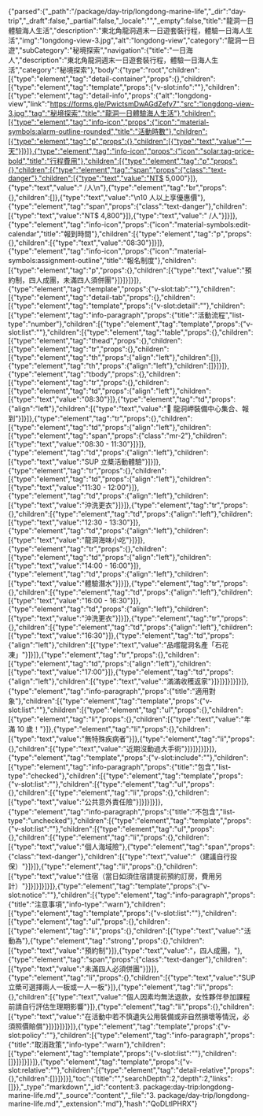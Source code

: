 {"parsed":{"_path":"/package/day-trip/longdong-marine-life","_dir":"day-trip","_draft":false,"_partial":false,"_locale":"","_empty":false,"title":"龍洞一日體驗海人生活","description":"東北角龍洞週末一日遊套裝行程，體驗一日海人生活","img":"longdong-view-3.jpg","alt":"longdong-view","category":"龍洞一日遊","subCategory":"秘境探索","navigation":{"title":"一日海人","description":"東北角龍洞週末一日遊套裝行程，體驗一日海人生活","category":"秘境探索"},"body":{"type":"root","children":[{"type":"element","tag":"detail-container","props":{},"children":[{"type":"element","tag":"template","props":{"v-slot:info":""},"children":[{"type":"element","tag":"detail-info","props":{"alt":"longdong-view","link":"https://forms.gle/PwictsmDwAGdZefy7","src":"longdong-view-3.jpg","tag":"秘境探索","title":"龍洞一日體驗海人生活"},"children":[{"type":"element","tag":"info-icon","props":{"icon":"material-symbols:alarm-outline-rounded","title":"活動時數"},"children":[{"type":"element","tag":"p","props":{},"children":[{"type":"text","value":"一天"}]}]},{"type":"element","tag":"info-icon","props":{"icon":"solar:tag-price-bold","title":"行程費用"},"children":[{"type":"element","tag":"p","props":{},"children":[{"type":"element","tag":"span","props":{"class":"text-danger"},"children":[{"type":"text","value":"NT$ 5,000"}]},{"type":"text","value":" /人\n"},{"type":"element","tag":"br","props":{},"children":[]},{"type":"text","value":"\n10 人以上享優惠價"},{"type":"element","tag":"span","props":{"class":"text-danger"},"children":[{"type":"text","value":"NT$ 4,800"}]},{"type":"text","value":" /人"}]}]},{"type":"element","tag":"info-icon","props":{"icon":"material-symbols:edit-calendar","title":"報到時間"},"children":[{"type":"element","tag":"p","props":{},"children":[{"type":"text","value":"08:30"}]}]},{"type":"element","tag":"info-icon","props":{"icon":"material-symbols:assignment-outline","title":"報名制度"},"children":[{"type":"element","tag":"p","props":{},"children":[{"type":"text","value":"預約制，四人成團，未滿四人須併團"}]}]}]}]},{"type":"element","tag":"template","props":{"v-slot:tab":""},"children":[{"type":"element","tag":"detail-tab","props":{},"children":[{"type":"element","tag":"template","props":{"v-slot:detail":""},"children":[{"type":"element","tag":"info-paragraph","props":{"title":"活動流程","list-type":"number"},"children":[{"type":"element","tag":"template","props":{"v-slot:list":""},"children":[{"type":"element","tag":"table","props":{},"children":[{"type":"element","tag":"thead","props":{},"children":[{"type":"element","tag":"tr","props":{},"children":[{"type":"element","tag":"th","props":{"align":"left"},"children":[]},{"type":"element","tag":"th","props":{"align":"left"},"children":[]}]}]},{"type":"element","tag":"tbody","props":{},"children":[{"type":"element","tag":"tr","props":{},"children":[{"type":"element","tag":"td","props":{"align":"left"},"children":[{"type":"text","value":"08:30"}]},{"type":"element","tag":"td","props":{"align":"left"},"children":[{"type":"text","value":"🚩 龍洞岬裝備中心集合、報到"}]}]},{"type":"element","tag":"tr","props":{},"children":[{"type":"element","tag":"td","props":{"align":"left"},"children":[{"type":"element","tag":"span","props":{"class":"mr-2"},"children":[{"type":"text","value":"08:30 - 11:30"}]}]},{"type":"element","tag":"td","props":{"align":"left"},"children":[{"type":"text","value":"SUP 立槳活動體驗"}]}]},{"type":"element","tag":"tr","props":{},"children":[{"type":"element","tag":"td","props":{"align":"left"},"children":[{"type":"text","value":"11:30 - 12:00"}]},{"type":"element","tag":"td","props":{"align":"left"},"children":[{"type":"text","value":"沖洗更衣"}]}]},{"type":"element","tag":"tr","props":{},"children":[{"type":"element","tag":"td","props":{"align":"left"},"children":[{"type":"text","value":"12:30 - 13:30"}]},{"type":"element","tag":"td","props":{"align":"left"},"children":[{"type":"text","value":"龍洞海味小吃"}]}]},{"type":"element","tag":"tr","props":{},"children":[{"type":"element","tag":"td","props":{"align":"left"},"children":[{"type":"text","value":"14:00 - 16:00"}]},{"type":"element","tag":"td","props":{"align":"left"},"children":[{"type":"text","value":"體驗潛水"}]}]},{"type":"element","tag":"tr","props":{},"children":[{"type":"element","tag":"td","props":{"align":"left"},"children":[{"type":"text","value":"16:00 - 16:30"}]},{"type":"element","tag":"td","props":{"align":"left"},"children":[{"type":"text","value":"沖洗更衣"}]}]},{"type":"element","tag":"tr","props":{},"children":[{"type":"element","tag":"td","props":{"align":"left"},"children":[{"type":"text","value":"16:30"}]},{"type":"element","tag":"td","props":{"align":"left"},"children":[{"type":"text","value":"品嚐龍洞名產「石花凍」"}]}]},{"type":"element","tag":"tr","props":{},"children":[{"type":"element","tag":"td","props":{"align":"left"},"children":[{"type":"text","value":"17:00"}]},{"type":"element","tag":"td","props":{"align":"left"},"children":[{"type":"text","value":"滿滿收穫返家"}]}]}]}]}]}]},{"type":"element","tag":"info-paragraph","props":{"title":"適用對象"},"children":[{"type":"element","tag":"template","props":{"v-slot:list":""},"children":[{"type":"element","tag":"ul","props":{},"children":[{"type":"element","tag":"li","props":{},"children":[{"type":"text","value":"年滿 10 歲！"}]},{"type":"element","tag":"li","props":{},"children":[{"type":"text","value":"無特殊疾病者"}]},{"type":"element","tag":"li","props":{},"children":[{"type":"text","value":"近期沒動過大手術"}]}]}]}]}]},{"type":"element","tag":"template","props":{"v-slot:include":""},"children":[{"type":"element","tag":"info-paragraph","props":{"title":"包含","list-type":"checked"},"children":[{"type":"element","tag":"template","props":{"v-slot:list":""},"children":[{"type":"element","tag":"ul","props":{},"children":[{"type":"element","tag":"li","props":{},"children":[{"type":"text","value":"公共意外責任險"}]}]}]}]},{"type":"element","tag":"info-paragraph","props":{"title":"不包含","list-type":"unchecked"},"children":[{"type":"element","tag":"template","props":{"v-slot:list":""},"children":[{"type":"element","tag":"ul","props":{},"children":[{"type":"element","tag":"li","props":{},"children":[{"type":"text","value":"個人海域險"},{"type":"element","tag":"span","props":{"class":"text-danger"},"children":[{"type":"text","value":"（建議自行投保）"}]}]},{"type":"element","tag":"li","props":{},"children":[{"type":"text","value":"住宿（當日如須住宿請提前預約訂房，費用另計）"}]}]}]}]}]},{"type":"element","tag":"template","props":{"v-slot:notice":""},"children":[{"type":"element","tag":"info-paragraph","props":{"title":"注意事項","info-type":"warn"},"children":[{"type":"element","tag":"template","props":{"v-slot:list":""},"children":[{"type":"element","tag":"ul","props":{},"children":[{"type":"element","tag":"li","props":{},"children":[{"type":"text","value":"活動為"},{"type":"element","tag":"strong","props":{},"children":[{"type":"text","value":"預約制"}]},{"type":"text","value":"，四人成團，"},{"type":"element","tag":"span","props":{"class":"text-danger"},"children":[{"type":"text","value":"未滿四人必須併團"}]}]},{"type":"element","tag":"li","props":{},"children":[{"type":"text","value":"SUP 立槳可選擇兩人一板或一人一板"}]},{"type":"element","tag":"li","props":{},"children":[{"type":"text","value":"個人因素均無法退款，女性夥伴參加課程前請自行評估生理期影響"}]},{"type":"element","tag":"li","props":{},"children":[{"type":"text","value":"在活動中若不慎遺失公用裝備或非自然損壞等情況，必須照價賠償"}]}]}]}]}]},{"type":"element","tag":"template","props":{"v-slot:policy":""},"children":[{"type":"element","tag":"info-paragraph","props":{"title":"取消政策","info-type":"warn"},"children":[{"type":"element","tag":"template","props":{"v-slot:list":""},"children":[]}]}]}]}]},{"type":"element","tag":"template","props":{"v-slot:relative":""},"children":[{"type":"element","tag":"detail-relative","props":{},"children":[]}]}]}],"toc":{"title":"","searchDepth":2,"depth":2,"links":[]}},"_type":"markdown","_id":"content:3. package:day-trip:longdong-marine-life.md","_source":"content","_file":"3. package/day-trip/longdong-marine-life.md","_extension":"md"},"hash":"QoDLtlPHRX"}